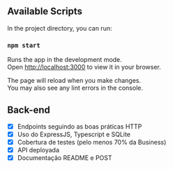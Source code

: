 ## Available Scripts

In the project directory, you can run:

### `npm start`

Runs the app in the development mode.\
Open [http://localhost:3000](http://localhost:3000) to view it in your browser.

The page will reload when you make changes.\
You may also see any lint errors in the console.

## Back-end

- [x] Endpoints seguindo as boas práticas HTTP
- [x] Uso do ExpressJS, Typescript e SQLite
- [x] Cobertura de testes (pelo menos 70% da Business)
- [x] API deployada
- [x] Documentação README e POST
